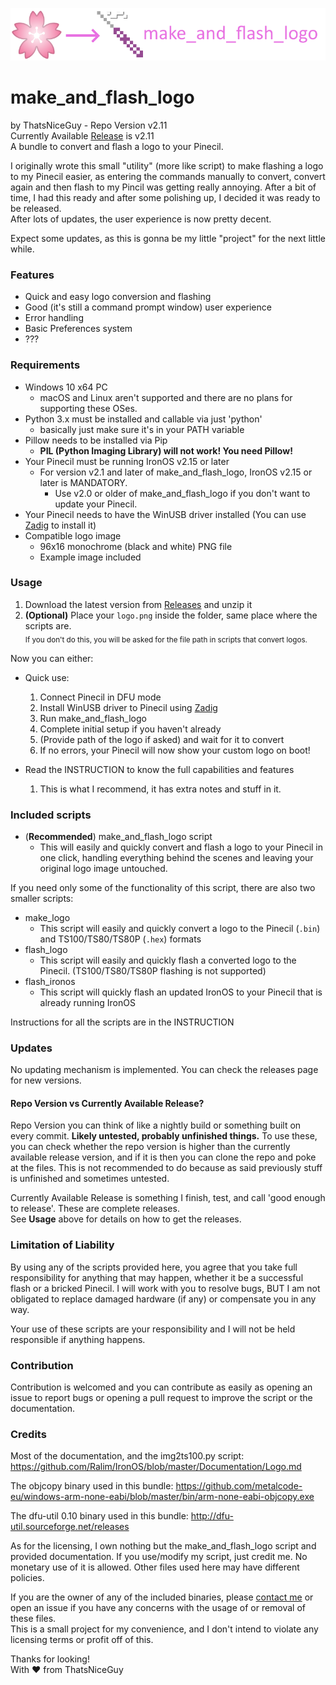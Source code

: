 ![Logo image](logo.png)
# make_and_flash_logo
by ThatsNiceGuy - Repo Version v2.11\
Currently Available [Release](https://github.com/ThatsNiceGuy/make_and_flash_logo/releases) is v2.11\
A bundle to convert and flash a logo to your Pinecil.

I originally wrote this small "utility" (more like script) to make flashing a logo to my Pinecil easier, as entering the commands manually to convert, convert again and then flash to my Pincil was getting really annoying. After a bit of time, I had this ready and after some polishing up, I decided it was ready to be released.\
After lots of updates, the user experience is now pretty decent.

Expect some updates, as this is gonna be my little "project" for the next little while.

### Features
- Quick and easy logo conversion and flashing
- Good (it's still a command prompt window) user experience
- Error handling
- Basic Preferences system
- ???

### Requirements
- Windows 10 x64 PC
  - macOS and Linux aren't supported and there are no plans for supporting these OSes.
- Python 3.x must be installed and callable via just 'python'
  - basically just make sure it's in your PATH variable
- Pillow needs to be installed via Pip
  - **PIL (Python Imaging Library) will not work! You need Pillow!**
- Your Pinecil must be running IronOS v2.15 or later
  - For version v2.1 and later of make_and_flash_logo, IronOS v2.15 or later is MANDATORY.
    - Use v2.0 or older of make_and_flash_logo if you don't want to update your Pinecil.
- Your Pinecil needs to have the WinUSB driver installed (You can use [Zadig](https://zadig.akeo.ie/) to install it)
- Compatible logo image
  - 96x16 monochrome (black and white) PNG file
  - Example image included

### Usage
1. Download the latest version from [Releases](https://github.com/ThatsNiceGuy/make_and_flash_logo/releases) and unzip it
2. **(Optional)** Place your `logo.png` inside the folder, same place where the scripts are.\
<sub>If you don't do this, you will be asked for the file path in scripts that convert logos.</sub>

Now you can either:
- Quick use:
  1. Connect Pinecil in DFU mode
  2. Install WinUSB driver to Pinecil using [Zadig](https://zadig.akeo.ie/)
  3. Run make_and_flash_logo
  4. Complete initial setup if you haven't already
  5. (Provide path of the logo if asked) and wait for it to convert
  6. If no errors, your Pinecil will now show your custom logo on boot!

- Read the INSTRUCTION to know the full capabilities and features
  1. This is what I recommend, it has extra notes and stuff in it.

### Included scripts
- (**Recommended**) make_and_flash_logo script
  - This will easily and quickly convert and flash a logo to your Pinecil in one click, handling everything behind the scenes and leaving your original logo image untouched.

If you need only some of the functionality of this script, there are also two smaller scripts:
- make_logo
  - This script will easily and quickly convert a logo to the Pinecil (`.bin`) and TS100/TS80/TS80P (`.hex`) formats
- flash_logo 
  - This script will easily and quickly flash a converted logo to the Pinecil. (TS100/TS80/TS80P flashing is not supported)
- flash_ironos
  - This script will quickly flash an updated IronOS to your Pinecil that is already running IronOS

Instructions for all the scripts are in the INSTRUCTION

### Updates
No updating mechanism is implemented. You can check the releases page for new versions.

#### Repo Version vs Currently Available Release?
Repo Version you can think of like a nightly build or something built on every commit. **Likely untested, probably unfinished things.** To use these, you can check whether the repo version is higher than the currently available release version, and if it is then you can clone the repo and poke at the files. This is not recommended to do because as said previously stuff is unfinished and sometimes untested.

Currently Available Release is something I finish, test, and call 'good enough to release'. These are complete releases.\
See **Usage** above for details on how to get the releases.

### Limitation of Liability
By using any of the scripts provided here, you agree that you take full responsibility for anything that may happen, whether it be a successful flash or a bricked Pinecil. I will work with you to resolve bugs, BUT I am not obligated to replace damaged hardware (if any) or compensate you in any way.
  
Your use of these scripts are your responsibility and I will not be held responsible if anything happens.

### Contribution
Contribution is welcomed and you can contribute as easily as opening an issue to report bugs or opening a pull request to improve the script or the documentation.

### Credits
Most of the documentation, and the img2ts100.py script:
https://github.com/Ralim/IronOS/blob/master/Documentation/Logo.md

The objcopy binary used in this bundle:
https://github.com/metalcode-eu/windows-arm-none-eabi/blob/master/bin/arm-none-eabi-objcopy.exe

The dfu-util 0.10 binary used in this bundle:
http://dfu-util.sourceforge.net/releases

As for the licensing, I own nothing but the make_and_flash_logo script and provided documentation. If you use/modify my script, just credit me. No monetary use of it is allowed. Other files used here may have different policies.

If you are the owner of any of the included binaries, please [contact me](https://github.com/ThatsNiceGuy/ThatsNiceGuy#contact) or open an issue if you have any concerns with the usage of or removal of these files.\
This is a small project for my convenience, and I don't intend to violate any licensing terms or profit off of this.

Thanks for looking!\
With ❤️ from ThatsNiceGuy
